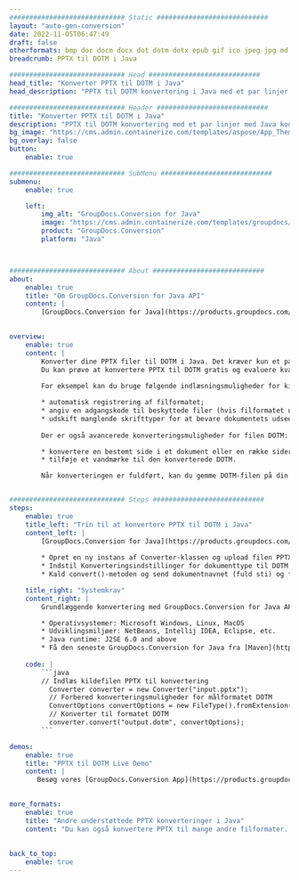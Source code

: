 ```yaml
---
############################# Static ############################
layout: "auto-gen-conversion"
date: 2022-11-05T06:47:49
draft: false
otherformats: bmp doc docm docx dot dotm dotx epub gif ico jpeg jpg md odt ott pdf png psd rtf tex tif tiff txt xps
breadcrumb: PPTX til DOTM i Java

############################# Head ############################
head_title: "Konverter PPTX til DOTM i Java"
head_description: "PPTX til DOTM konvertering i Java med et par linjer kode. Konverter over 160 filformater ved hjælp af GroupDocs dokumentkonverterings-API for Java"

############################# Header ############################
title: "Konverter PPTX til DOTM i Java"
description: "PPTX til DOTM konvertering med et par linjer med Java kode"
bg_image: "https://cms.admin.containerize.com/templates/aspose/App_Themes/V3/images/bg/header1.png"
bg_overlay: false
button:
    enable: true

############################# SubMenu ############################
submenu:
    enable: true

    left:
        img_alt: "GroupDocs.Conversion for Java"
        image: "https://cms.admin.containerize.com/templates/groupdocs/images/product-logos/90x90-noborder/groupdocs-conversion-java.png"
        product: "GroupDocs.Conversion"
        platform: "Java"



############################# About ############################
about:
    enable: true
    title: "Om GroupDocs.Conversion for Java API"
    content: |
        [GroupDocs.Conversion for Java](https://products.groupdocs.com/conversion/java/) er en avanceret filformatkonverterings-API til konvertering mellem populære billed- og dokumentformater såsom Microsoft Office, OpenDocument, PDF, HTML, e-mail, CAD. og meget mere med blot et par linjer kode. Den native API registrerer automatisk formaterne af de originale dokumenter og tilbyder mange muligheder for at tilpasse de konverterede dokumenter. Sammen med funktionen til at udtrække information fra et dokument, understøtter den også caching af konverteringsresultaterne til den lokale disk som standard. Enhver form for cachelagring kan dog understøttes ved at implementere de passende grænseflader - Amazon S3, Dropbox, Google Drive, Windows Azure, Reddis eller andre.
    

overview:
    enable: true
    content: |
        Konverter dine PPTX filer til DOTM i Java. Det kræver kun et par linjer med Java kode på enhver platform efter eget valg, såsom Windows, Linux, macOS.
        Du kan prøve at konvertere PPTX til DOTM gratis og evaluere kvaliteten af ​​konverteringsresultaterne. Sammen med simple filkonverteringsscripts kan du prøve mere sofistikerede muligheder for at indlæse PPTX-kildefilen og gemme DOTM-outputtet. 
        
        For eksempel kan du bruge følgende indlæsningsmuligheder for kilden PPTX:

        * automatisk registrering af filformatet;
        * angiv en adgangskode til beskyttede filer (hvis filformatet understøtter det);
        * udskift manglende skrifttyper for at bevare dokumentets udseende.
        
        Der er også avancerede konverteringsmuligheder for filen DOTM:

        * konvertere en bestemt side i et dokument eller en række sider;
        * tilføje et vandmærke til den konverterede DOTM.

        Når konverteringen er fuldført, kan du gemme DOTM-filen på din lokale filsti eller på et tredjepartslager såsom FTP, Amazon S3, Google Drive, Dropbox osv. Bemærk venligst - for at konvertere PPTX til DOTM, behøver du ikke installere yderligere software, såsom MS Office, Open Office, Adobe Acrobat Reader osv.


############################# Steps ############################
steps:
    enable: true
    title_left: "Trin til at konvertere PPTX til DOTM i Java"
    content_left: |
        [GroupDocs.Conversion for Java](https://products.groupdocs.com/conversion/java/) giver udviklere mulighed for nemt at konvertere PPTX fil til DOTM med et par linjer kode.
        
        * Opret en ny instans af Converter-klassen og upload filen PPTX med den fulde sti
        * Indstil Konverteringsindstillinger for dokumenttype til DOTM
        * Kald convert()-metoden og send dokumentnavnet (fuld sti) og formatet (DOTM) som en parameter

    title_right: "Systemkrav"
    content_right: |
        Grundlæggende konvertering med GroupDocs.Conversion for Java API kan udføres med blot et par linjer kode. Vores API'er understøttes på alle større platforme og operativsystemer. Før du udfører koden nedenfor, skal du sørge for, at du har følgende forudsætninger installeret på dit system.

        * Operativsystemer: Microsoft Windows, Linux, MacOS
        * Udviklingsmiljøer: NetBeans, Intellij IDEA, Eclipse, etc.
        * Java runtime: J2SE 6.0 and above
        * Få den seneste GroupDocs.Conversion for Java fra [Maven](https://repository.groupdocs.com/webapp/#/artifacts/browse/tree/General/repo/com/groupdocs/groupdocs-conversion)
         
    code: |
        ```java    
        // Indlæs kildefilen PPTX til konvertering
          Converter converter = new Converter("input.pptx");
          // Forbered konverteringsmuligheder for målformatet DOTM
          ConvertOptions convertOptions = new FileType().fromExtension("dotm").getConvertOptions();
          // Konverter til formatet DOTM
          converter.convert("output.dotm", convertOptions);
        ```

demos:
    enable: true
    title: "PPTX til DOTM Live Demo"
    content: |
       Besøg vores [GroupDocs.Conversion App](https://products.groupdocs.app/conversion/family) websted, og prøv PPTX til DOTM konvertering nu. Den gratis demo har følgende fordele
          

more_formats:
    enable: true
    title: "Andre understøttede PPTX konverteringer i Java"
    content: "Du kan også konvertere PPTX til mange andre filformater. Se venligst listen nedenfor."
       
       
back_to_top:
    enable: true
---
```

